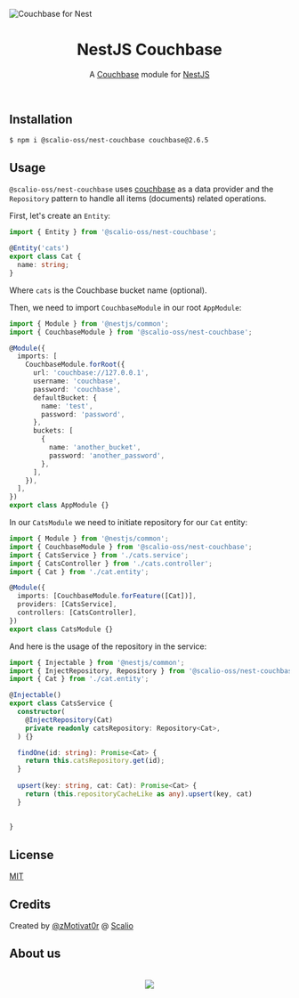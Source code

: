 ![Couchbase for Nest](https://raw.githubusercontent.com/scalio/nest-couchbase/master/scalio-nc.svg?sanitize=true)

<h1 align="center">NestJS Couchbase</h1>

<p align="center">
  A <a href="https://www.couchbase.com/">Couchbase</a> module for <a href="https://nestjs.com/">NestJS</a>
</p>

&nbsp;

## Installation

```bash
$ npm i @scalio-oss/nest-couchbase couchbase@2.6.5
```

## Usage

`@scalio-oss/nest-couchbase` uses [couchbase](https://www.npmjs.com/package/couchbase) as a data provider and the `Repository` pattern to handle all items (documents) related operations.

First, let's create an `Entity`:

```typescript
import { Entity } from '@scalio-oss/nest-couchbase';

@Entity('cats')
export class Cat {
  name: string;
}
```

Where `cats` is the Couchbase bucket name (optional).

Then, we need to import `CouchbaseModule` in our root `AppModule`:

```typescript
import { Module } from '@nestjs/common';
import { CouchbaseModule } from '@scalio-oss/nest-couchbase';

@Module({
  imports: [
    CouchbaseModule.forRoot({
      url: 'couchbase://127.0.0.1',
      username: 'couchbase',
      password: 'couchbase',
      defaultBucket: {
        name: 'test',
        password: 'password',
      },
      buckets: [
        {
          name: 'another_bucket',
          password: 'another_password',
        },
      ],
    }),
  ],
})
export class AppModule {}
```

In our `CatsModule` we need to initiate repository for our `Cat` entity:

```typescript
import { Module } from '@nestjs/common';
import { CouchbaseModule } from '@scalio-oss/nest-couchbase';
import { CatsService } from './cats.service';
import { CatsController } from './cats.controller';
import { Cat } from './cat.entity';

@Module({
  imports: [CouchbaseModule.forFeature([Cat])],
  providers: [CatsService],
  controllers: [CatsController],
})
export class CatsModule {}
```

And here is the usage of the repository in the service:

```typescript
import { Injectable } from '@nestjs/common';
import { InjectRepository, Repository } from '@scalio-oss/nest-couchbase';
import { Cat } from './cat.entity';

@Injectable()
export class CatsService {
  constructor(
    @InjectRepository(Cat)
    private readonly catsRepository: Repository<Cat>,
  ) {}

  findOne(id: string): Promise<Cat> {
    return this.catsRepository.get(id);
  }
  
  upsert(key: string, cat: Cat): Promise<Cat> {
    return (this.repositoryCacheLike as any).upsert(key, cat)
  }
  
  
}
```

## License

[MIT](LICENSE)

## Credits

Created by [@zMotivat0r](https://github.com/zMotivat0r) @ [Scalio](https://scal.io/)

## About us

<p align="center">
    <br/>
    <a href="https://scal.io/">
        <img src="https://raw.githubusercontent.com/scalio/bazel-status/master/assets/scalio-logo.svg?sanitize=true" />
    </a>
    <br/>
</p>
